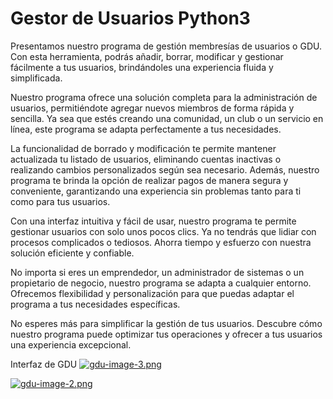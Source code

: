 # Gestor de Usuarios Python3

Presentamos nuestro programa de gestión membresías de usuarios o GDU. Con esta herramienta, podrás añadir, borrar, modificar y gestionar fácilmente a tus usuarios, brindándoles una experiencia fluida y simplificada.

Nuestro programa ofrece una solución completa para la administración de usuarios, permitiéndote agregar nuevos miembros de forma rápida y sencilla. Ya sea que estés creando una comunidad, un club o un servicio en línea, este programa se adapta perfectamente a tus necesidades.

La funcionalidad de borrado y modificación te permite mantener actualizada tu listado de usuarios, eliminando cuentas inactivas o realizando cambios personalizados según sea necesario. Además, nuestro programa te brinda la opción de realizar pagos de manera segura y conveniente, garantizando una experiencia sin problemas tanto para ti como para tus usuarios.

Con una interfaz intuitiva y fácil de usar, nuestro programa te permite gestionar usuarios con solo unos pocos clics. Ya no tendrás que lidiar con procesos complicados o tediosos. Ahorra tiempo y esfuerzo con nuestra solución eficiente y confiable.

No importa si eres un emprendedor, un administrador de sistemas o un propietario de negocio, nuestro programa se adapta a cualquier entorno. Ofrecemos flexibilidad y personalización para que puedas adaptar el programa a tus necesidades específicas.

No esperes más para simplificar la gestión de tus usuarios. Descubre cómo nuestro programa puede optimizar tus operaciones y ofrecer a tus usuarios una experiencia excepcional. 



Interfaz de GDU
[![gdu-image-3.png](https://i.postimg.cc/6Q63NrHK/gdu-image-3.png)](https://postimg.cc/18TPGqh7)


[![gdu-image-2.png](https://i.postimg.cc/GmH7gVRn/gdu-image-2.png)](https://postimg.cc/CRpszvdc)




